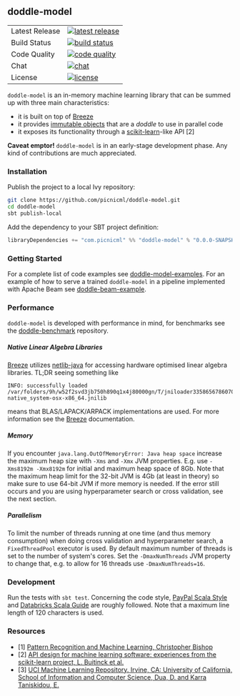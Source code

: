 ## doddle-model
<table>
<tr>
  <td>Latest Release</td>
  <td>
    <a href="https://github.com/picnicml/doddle-model/releases">
    <img src="https://img.shields.io/github/release/picnicml/doddle-model.svg?style=flat-square&label=version" alt="latest release"/>
    </a>
  </td>
</tr>
<tr>
  <td>Build Status</td>
  <td>
    <a href="https://circleci.com/gh/picnicml/doddle-model">
    <img src="https://img.shields.io/circleci/project/github/picnicml/doddle-model/master.svg?style=flat-square" alt="build status"/>
    </a>
  </td>
</tr>
<tr>
  <td>Code Quality</td>
  <td>
    <a href="https://app.codacy.com/project/inejc/doddle-model/dashboard">
    <img src="https://img.shields.io/codacy/grade/9f1dad5c6d6041dd85db71adabba3e72/master.svg?style=flat-square&label=quality" alt="code quality"/>
    </a>
  </td>
</tr>
<tr>
  <td>Chat</td>
  <td>
    <a href="https://gitter.im/picnicml/doddle-model">
    <img src="https://img.shields.io/gitter/room/nwjs/nw.js.svg?style=flat-square&label=picnicml" alt="chat"/>
    </a>
  </td>
</tr>
<tr>
  <td>License</td>
  <td>
    <a href="https://github.com/picnicml/doddle-model/blob/master/LICENSE">
    <img src="https://img.shields.io/github/license/picnicml/doddle-model.svg?style=flat-square" alt="license"/>
    </a>
  </td>
</tr>
</table>

`doddle-model` is an in-memory machine learning library that can be summed up with three main characteristics:
* it is built on top of [Breeze](https://github.com/scalanlp/breeze)
* it provides [immutable objects](https://en.wikipedia.org/wiki/Immutable_object) that are a _doddle_ to use in parallel code
* it exposes its functionality through a [scikit-learn](https://github.com/scikit-learn/scikit-learn)-like API [2]

**Caveat emptor!** `doddle-model` is in an early-stage development phase. Any kind of contributions are much appreciated.

### Installation
Publish the project to a local Ivy repository:
```bash
git clone https://github.com/picnicml/doddle-model.git
cd doddle-model
sbt publish-local
```

Add the dependency to your SBT project definition:
```scala
libraryDependencies += "com.picnicml" %% "doddle-model" % "0.0.0-SNAPSHOT"
```

### Getting Started
For a complete list of code examples see [doddle-model-examples](https://github.com/picnicml/doddle-model-examples). For an example of how to serve a trained `doddle-model` in a pipeline implemented with Apache Beam see [doddle-beam-example](https://github.com/picnicml/doddle-beam-example).

### Performance
`doddle-model` is developed with performance in mind, for benchmarks see the [doddle-benchmark](https://github.com/picnicml/doddle-benchmark) repository.

##### Native Linear Algebra Libraries
[Breeze](https://github.com/scalanlp/breeze) utilizes [netlib-java](https://github.com/fommil/netlib-java) for accessing hardware optimised linear algebra libraries. TL;DR seeing something like
```
INFO: successfully loaded /var/folders/9h/w52f2svd3jb750h890q1x4j80000gn/T/jniloader3358656786070405996netlib-native_system-osx-x86_64.jnilib
```
means that BLAS/LAPACK/ARPACK implementations are used. For more information see the [Breeze](https://github.com/scalanlp/breeze) documentation.

##### Memory
If you encounter `java.lang.OutOfMemoryError: Java heap space` increase the maximum heap size with `-Xms` and `-Xmx` JVM properties. E.g. use `-Xms8192m -Xmx8192m` for initial and maximum heap space of 8Gb. Note that the maximum heap limit for the 32-bit JVM is 4Gb (at least in theory) so make sure to use 64-bit JVM if more memory is needed. If the error still occurs and you are using hyperparameter search or cross validation, see the next section.

##### Parallelism
To limit the number of threads running at one time (and thus memory consumption) when doing cross validation and hyperparameter search, a `FixedThreadPool` executor is used. By default maximum number of threads is set to the number of system's cores. Set the `-DmaxNumThreads` JVM property to change that, e.g. to allow for 16 threads use `-DmaxNumThreads=16`.

### Development
Run the tests with `sbt test`. Concerning the code style, [PayPal Scala Style](https://github.com/paypal/scala-style-guide) and [Databricks Scala Guide](https://github.com/databricks/scala-style-guide) are roughly followed. Note that a maximum line length of 120 characters is used.

### Resources
* [1] [Pattern Recognition and Machine Learning, Christopher Bishop](http://www.springer.com/gp/book/9780387310732)
* [2] [API design for machine learning software: experiences from the scikit-learn project, L. Buitinck et al.](https://arxiv.org/abs/1309.0238)
* [3] [UCI Machine Learning Repository. Irvine, CA: University of California, School of Information and Computer Science, Dua, D. and Karra Taniskidou, E.](http://archive.ics.uci.edu/ml)
